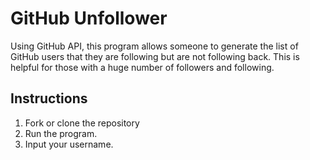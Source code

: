 # GitHub Unfollower

Using GitHub API, this program allows someone to generate the list of GitHub users that they are
following but are not following back. This is helpful for those with a huge number of followers and
following.

## Instructions
1. Fork or clone the repository
2. Run the program. 
3. Input your username.